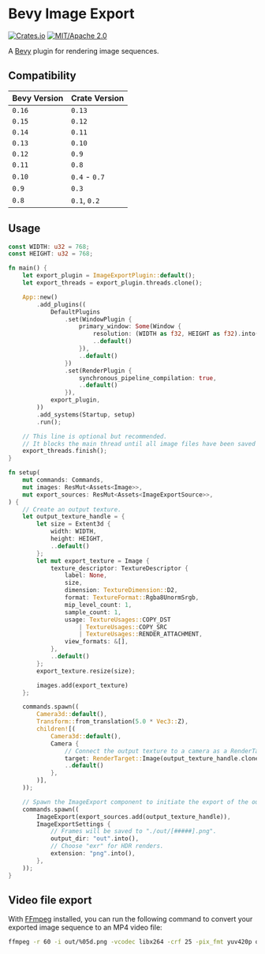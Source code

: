 # Bevy Image Export

[![Crates.io](https://img.shields.io/crates/v/bevy_image_export.svg)](https://crates.io/crates/bevy_image_export)
[![MIT/Apache 2.0](https://img.shields.io/badge/license-MIT%2FApache-blue.svg)](https://github.com/paulkre/bevy_image_export/blob/main/LICENSE)

A [Bevy](https://bevyengine.org/) plugin for rendering image sequences.

## Compatibility

| Bevy Version | Crate Version |
| ------------ | ------------- |
| `0.16`       | `0.13`        |
| `0.15`       | `0.12`        |
| `0.14`       | `0.11`        |
| `0.13`       | `0.10`        |
| `0.12`       | `0.9`         |
| `0.11`       | `0.8`         |
| `0.10`       | `0.4` - `0.7` |
| `0.9`        | `0.3`         |
| `0.8`        | `0.1`, `0.2`  |

## Usage

```rust
const WIDTH: u32 = 768;
const HEIGHT: u32 = 768;

fn main() {
    let export_plugin = ImageExportPlugin::default();
    let export_threads = export_plugin.threads.clone();

    App::new()
        .add_plugins((
            DefaultPlugins
                .set(WindowPlugin {
                    primary_window: Some(Window {
                        resolution: (WIDTH as f32, HEIGHT as f32).into(),
                        ..default()
                    }),
                    ..default()
                })
                .set(RenderPlugin {
                    synchronous_pipeline_compilation: true,
                    ..default()
                }),
            export_plugin,
        ))
        .add_systems(Startup, setup)
        .run();

    // This line is optional but recommended.
    // It blocks the main thread until all image files have been saved successfully.
    export_threads.finish();
}

fn setup(
    mut commands: Commands,
    mut images: ResMut<Assets<Image>>,
    mut export_sources: ResMut<Assets<ImageExportSource>>,
) {
    // Create an output texture.
    let output_texture_handle = {
        let size = Extent3d {
            width: WIDTH,
            height: HEIGHT,
            ..default()
        };
        let mut export_texture = Image {
            texture_descriptor: TextureDescriptor {
                label: None,
                size,
                dimension: TextureDimension::D2,
                format: TextureFormat::Rgba8UnormSrgb,
                mip_level_count: 1,
                sample_count: 1,
                usage: TextureUsages::COPY_DST
                    | TextureUsages::COPY_SRC
                    | TextureUsages::RENDER_ATTACHMENT,
                view_formats: &[],
            },
            ..default()
        };
        export_texture.resize(size);

        images.add(export_texture)
    };

    commands.spawn((
        Camera3d::default(),
        Transform::from_translation(5.0 * Vec3::Z),
        children![(
            Camera3d::default(),
            Camera {
                // Connect the output texture to a camera as a RenderTarget.
                target: RenderTarget::Image(output_texture_handle.clone().into()),
                ..default()
            },
        )],
    ));

    // Spawn the ImageExport component to initiate the export of the output texture.
    commands.spawn((
        ImageExport(export_sources.add(output_texture_handle)),
        ImageExportSettings {
            // Frames will be saved to "./out/[#####].png".
            output_dir: "out".into(),
            // Choose "exr" for HDR renders.
            extension: "png".into(),
        },
    ));
}
```

## Video file export

With [FFmpeg](https://ffmpeg.org) installed, you can run the following command to convert your exported image sequence to an MP4 video file:

```bash
ffmpeg -r 60 -i out/%05d.png -vcodec libx264 -crf 25 -pix_fmt yuv420p out.mp4
```
